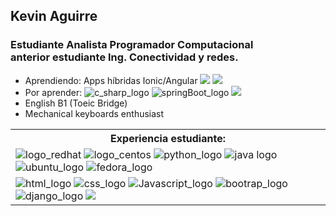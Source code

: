 <div style="margin-left: 20%;">
	<h2> Kevin Aguirre</h2>
	<h3> Estudiante Analista Programador Computacional <br> anterior estudiante Ing. Conectividad y redes.</h3>
</div>
<ul style="margin-left: 20%;">
	<li>Aprendiendo: Apps híbridas Ionic/Angular
		<img src="https://img.icons8.com/color/32/null/ionic.png"/>
		<img src="https://img.icons8.com/fluency/32/null/angularjs.png"/>
	</li>
	<li>Por aprender:
		<img src="https://img.icons8.com/color/32/000000/c-sharp-logo.png" alt="c_sharp_logo">
		<img src="https://img.icons8.com/color/32/000000/spring-logo.png" alt="springBoot_logo">
		<img src="https://img.icons8.com/color/32/null/tailwindcss.png"/>
	</li>	
	<li> English B1 (Toeic Bridge)</li>
	<li>Mechanical keyboards enthusiast</li>
</ul>

<table style="margin-left: 20%;">
	<th>Experiencia estudiante:</th>
	<tr>
		<td>
			<img src="https://img.icons8.com/color/32/000000/red-hat.png" alt="logo_redhat">
			<img src="https://img.icons8.com/color/32/000000/centos.png" alt="logo_centos">
			<img src="https://img.icons8.com/color/32/000000/python--v1.png" alt="python_logo">
			<img src="https://img.icons8.com/color/32/000000/java-coffee-cup-logo--v1.png" alt="java logo">
			<img src="https://img.icons8.com/color/32/000000/ubuntu--v1.png" alt="ubuntu_logo">
			<img src="https://img.icons8.com/fluency/32/000000/fedora.png" alt="fedora_logo">
		</td>
	</tr>
	<tr>
		<td>
			<img src="https://img.icons8.com/color/32/000000/html-5--v1.png" alt="html_logo">
			<img src="https://img.icons8.com/color/32/000000/css3.png" alt="css_logo">
			<img src="https://img.icons8.com/color/32/000000/javascript--v1.png" alt="Javascript_logo">
			<img src="https://img.icons8.com/color/32/000000/bootstrap.png" alt="bootrap_logo">
			<img src="https://img.icons8.com/color/32/000000/django.png" alt="django_logo">
			<img src="https://img.icons8.com/fluency/32/null/angularjs.png"/>
		</td>
	</tr>
</table>
